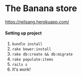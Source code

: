 # The Banana store

https://reilsang.herokuapp.com/

#### Setting up project

1. `bundle install`
2. `rake bower:install`
3. `rake db:create && db:migrate`
4. `rake populate:items`
5. `rails s`
6. It's work!
